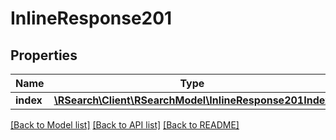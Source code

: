 # InlineResponse201

## Properties
Name | Type | Description | Notes
------------ | ------------- | ------------- | -------------
**index** | [**\RSearch\Client\RSearchModel\InlineResponse201Index**](InlineResponse201Index.md) |  | [optional] 

[[Back to Model list]](../README.md#documentation-for-models) [[Back to API list]](../README.md#documentation-for-api-endpoints) [[Back to README]](../README.md)


